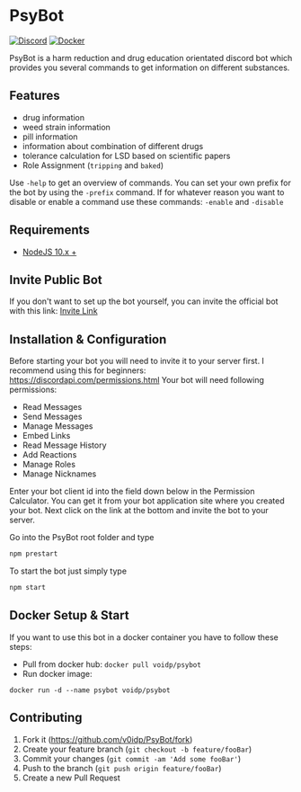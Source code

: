 # PsyBot

[![Discord](https://img.shields.io/badge/Discord-Invite-7289DA.svg?style=flat-square)](https://discord.gg/pvXZwfh) 
[![Docker](https://img.shields.io/badge/Docker-Hub-lightblue.svg?style=flat-square)](https://cloud.docker.com/u/voidp/repository/docker/voidp/psybot)

PsyBot is a harm reduction and drug education orientated discord bot which provides you several commands to get information on different substances.

## Features

* drug information
* weed strain information
* pill information
* information about combination of different drugs
* tolerance calculation for LSD based on scientific papers
* Role Assignment (``tripping`` and ``baked``)

Use ``-help`` to get an overview of commands.
You can set your own prefix for the bot by using the ``-prefix`` command.
If for whatever reason you want to disable or enable a command use these commands: ``-enable`` and ``-disable``

## Requirements

* [NodeJS 10.x +](https://nodejs.org/en/download/)

## Invite Public Bot

If you don't want to set up the bot yourself, you can invite the official bot with this link:
[Invite Link](https://discordapp.com/oauth2/authorize?client_id=618777826878947338&scope=bot&permissions=402746432)

## Installation & Configuration

Before starting your bot you will need to invite it to your server first. I recommend using this for beginners: https://discordapi.com/permissions.html
Your bot will need following permissions:

* Read Messages
* Send Messages
* Manage Messages
* Embed Links
* Read Message History
* Add Reactions
* Manage Roles
* Manage Nicknames

Enter your bot client id into the field down below in the Permission Calculator. You can get it from your bot application site where you created your bot.
Next click on the link at the bottom and invite the bot to your server.

Go into the PsyBot root folder and type
```sh
npm prestart
```

To start the bot just simply type
```sh
npm start
```

## Docker Setup & Start

If you want to use this bot in a docker container you have to follow these steps:
* Pull from docker hub: ``docker pull voidp/psybot``
* Run docker image:
```
docker run -d --name psybot voidp/psybot
```

## Contributing

1. Fork it (<https://github.com/v0idp/PsyBot/fork>)
2. Create your feature branch (`git checkout -b feature/fooBar`)
3. Commit your changes (`git commit -am 'Add some fooBar'`)
4. Push to the branch (`git push origin feature/fooBar`)
5. Create a new Pull Request

